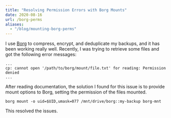 ```yaml
---
title: "Resolving Permission Errors with Borg Mounts"
date: 2020-08-16
url: /borg-perms
aliases:
  - "/blog/mounting-borg-perms"
---
```


I use [Borg] to compress, encrypt, and deduplicate my backups, and it has been
working really well. Recently, I was trying to retrieve some files and got the
following error messages:

<!--more-->
```
...
cp: cannot open '/path/to/borg/mount/file.txt' for reading: Permission denied
...
```

After reading documentation, the solution I found for this issue is to provide
mount options to Borg, setting the permission of the files mounted.

```
borg mount -o uid=$UID,umask=077 /mnt/drive/borg::my-backup borg-mnt
```

This resolved the issues.

[Borg]: https://www.borgbackup.org/
